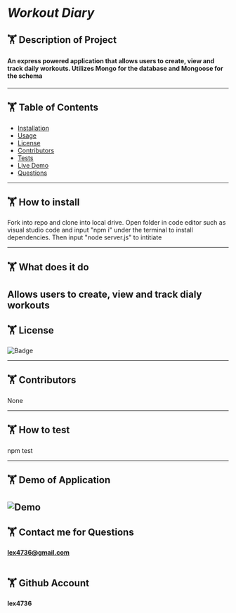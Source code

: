 # ***Workout Diary***

  
## 🏋️ Description of Project
  #### An express powered application that allows users to create, view and track daily workouts. Utilizes Mongo for the database and Mongoose for the schema 
  ----
## 🏋️ Table of Contents
  * [Installation](#installation)
  * [Usage](#usage)
  * [License](#license)
  * [Contributors](#contributors)
  * [Tests](#tests)
  * [Live Demo](#demo)
  * [Questions](#email)
  ----
## 🏋️ <a id="installation"></a> How to install 
  Fork into repo and clone into local drive. Open folder in code editor such as visual studio code and input "npm i" under the terminal to install dependencies. Then input "node server.js" to intitiate

  ----
## 🏋️ <a id="usage"></a> What does it do 
Allows users to create, view and track dialy workouts 
  ----
## 🏋️ <a id="license"></a> License
![Badge](https://img.shields.io/badge/license-MIT-blue)

----
## 🏋️ <a id="contributors"></a>Contributors 
None

---- 
## 🏋️ <a id="test"></a> How to test 
npm test
 
----
## 🏋️ <a id="demo"></a> Demo of Application
![Demo](https://github.com/lex4736/workouttrack/blob/master/public/screenshot.PNG?raw=true)
  ----
 ## 🏋️ <a id="email"></a> Contact me for Questions 
 **lex4736@gmail.com** 
<br><br>
## 🏋️ Github Account
**lex4736**
<br>



